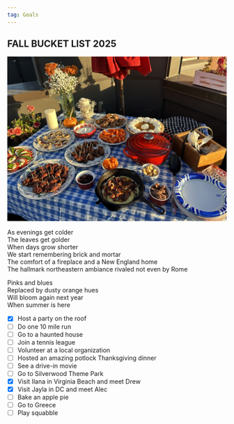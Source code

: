 ```yaml
---
tag: Goals
---
```


## FALL BUCKET LIST 2025

<img src="/pictures/fall2025.jpg"/>

As evenings get colder\
The leaves get golder\
When days grow shorter\
We start remembering brick and mortar\
The comfort of a fireplace and a New England home\
The hallmark northeastern ambiance rivaled not even by Rome

Pinks and blues\
Replaced by dusty orange hues\
Will bloom again next year\
When summer is here

- [x] Host a party on the roof
- [ ] Do one 10 mile run
- [ ] Go to a haunted house
- [ ] Join a tennis league
- [ ] Volunteer at a local organization
- [ ] Hosted an amazing potlock Thanksgiving dinner
- [ ] See a drive-in movie
- [ ] Go to Silverwood Theme Park
- [x] Visit Ilana in Virginia Beach and meet Drew
- [x] Visit Jayla in DC and meet Alec
- [ ] Bake an apple pie
- [ ] Go to Greece
- [ ] Play squabble
